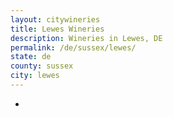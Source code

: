 ```yaml
---
layout: citywineries
title: Lewes Wineries
description: Wineries in Lewes, DE
permalink: /de/sussex/lewes/
state: de
county: sussex
city: lewes
---
```

-
